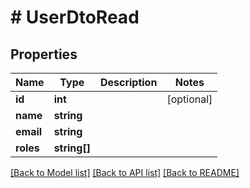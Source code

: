 # # UserDtoRead

## Properties

Name | Type | Description | Notes
------------ | ------------- | ------------- | -------------
**id** | **int** |  | [optional]
**name** | **string** |  |
**email** | **string** |  |
**roles** | **string[]** |  |

[[Back to Model list]](../../README.md#models) [[Back to API list]](../../README.md#endpoints) [[Back to README]](../../README.md)
